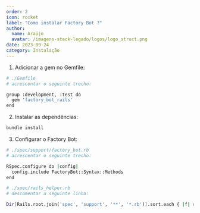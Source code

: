 ```yaml
---
order: 2
icon: rocket
label: "Como instalar Factory Bot ?"
author:
  name: Araújo
  avatar: /imagens-stack-legado/logos/logo_struct.png
date: 2023-09-24
category: Instalação
---
```


1. Adicionar a gem no Gemfile:

```bash
# ./Gemfile
# acrescentar o seguinte trecho:

group :development, :test do
  gem 'factory_bot_rails'
end
```

2. Instalar as dependências:

```bash
bundle install
```

3. Configurar o Factory Bot:

```bash
# ./spec/support/factory_bot.rb
# acrescentar o seguinte trecho:

RSpec.configure do |config|
  config.include FactoryBot::Syntax::Methods
end
```

```bash
# ./spec/rails_helper.rb
# descomentar a seguinte linha:

Dir[Rails.root.join('spec', 'support', '**', '*.rb')].sort.each { |f| require f }
```